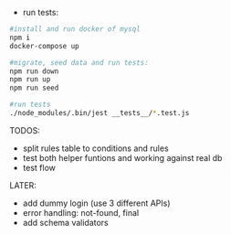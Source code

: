 - run tests:

```sh
#install and run docker of mysql
npm i
docker-compose up

#migrate, seed data and run tests:
npm run down
npm run up
npm run seed

#run tests
./node_modules/.bin/jest __tests__/*.test.js
```

TODOS:

- split rules table to conditions and rules
- test both helper funtions and working against real db
- test flow

LATER:

- add dummy login (use 3 different APIs)
- error handling: not-found, final
- add schema validators
